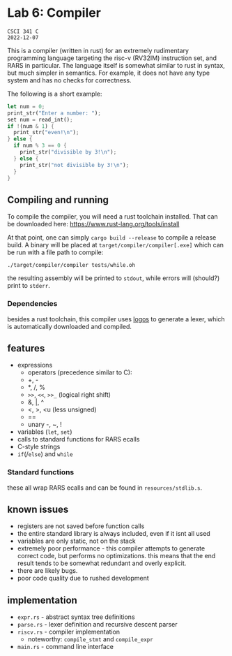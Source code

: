 # Lab 6: Compiler
```
CSCI 341 C
2022-12-07
```

This is a compiler (written in rust) for an extremely rudimentary programming language targeting
the risc-v (RV32IM) instruction set, and RARS in particular. The language itself
is somewhat similar to rust in syntax, but much simpler in semantics. For 
example, it does not have any type system and has no checks for correctness.

The following is a short example:
```rust
let num = 0;
print_str("Enter a number: ");
set num = read_int();
if !(num & 1) {
  print_str("even!\n");
} else {
  if num % 3 == 0 {
    print_str("divisible by 3!\n");
  } else {
    print_str("not divisible by 3!\n");
  }
}
```

## Compiling and running

To compile the compiler, you will need a rust toolchain installed. That can be
downloaded here:
https://www.rust-lang.org/tools/install

At that point, one can simply `cargo build --release` to compile a release build.
A binary will be placed at `target/compiler/compiler[.exe]` which can be run
with a file path to compile:
```
./target/compiler/compiler tests/while.oh
```
the resulting assembly will be printed to `stdout`, while errors will (should?)
print to `stderr`.

### Dependencies

besides a rust toolchain, this compiler uses [logos](https://crates.io/crates/logos/0.11.0-rc2)
to generate a lexer, which is automatically downloaded and compiled.

## features

- expressions
  - operators (precedence similar to C):
  - +, -
  - *, /, %
  - `>>`, `<<`, `>>_` (logical right shift)
  - &, |, ^
  - <, >, <u (less unsigned)
  - ==
  - unary -, ~, !
- variables (`let`, `set`)
- calls to standard functions for RARS ecalls
- C-style strings
- `if`(/`else`) and `while`

### Standard functions

these all wrap RARS ecalls and can be found in `resources/stdlib.s`.

## known issues

- registers are not saved before function calls
- the entire standard library is always included, even if it isnt all used
- variables are only static, not on the stack
- extremely poor performance - this compiler attempts to generate correct code,
but performs no optimizations. this means that the end result tends to be somewhat
redundant and overly explicit.
- there are likely bugs.
- poor code quality due to rushed development

## implementation

- `expr.rs` - abstract syntax tree definitions
- `parse.rs` - lexer definition and recursive descent parser
- `riscv.rs` - compiler implementation
  - noteworthy: `compile_stmt` and `compile_expr`
- `main.rs` - command line interface
